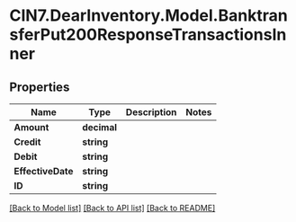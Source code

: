 # CIN7.DearInventory.Model.BanktransferPut200ResponseTransactionsInner

## Properties

| Name              | Type        | Description | Notes |
| ----------------- | ----------- | ----------- | ----- |
| **Amount**        | **decimal** |             |
| **Credit**        | **string**  |             |
| **Debit**         | **string**  |             |
| **EffectiveDate** | **string**  |             |
| **ID**            | **string**  |             |

[[Back to Model list]](../README.md#documentation-for-models) [[Back to API list]](../README.md#documentation-for-api-endpoints) [[Back to README]](../README.md)
